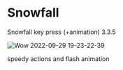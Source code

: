 # Snowfall
Snowfall key press (+animation) 3.3.5

![Wow 2022-09-29 19-23-22-39](https://user-images.githubusercontent.com/33549022/192994854-d9b8bc5c-f0a8-43fe-b7bd-6d5aecfb1648.png)

speedy actions and flash animation
